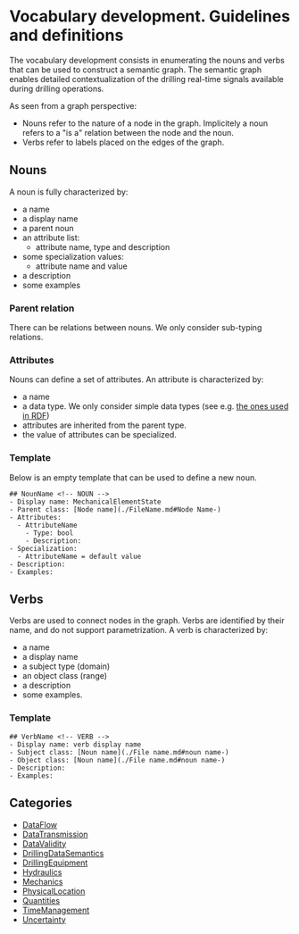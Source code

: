 # Vocabulary development. Guidelines and definitions

The vocabulary development consists in enumerating the nouns and verbs that can be used to construct a semantic graph. The semantic graph enables detailed contextualization of the drilling real-time signals available during drilling operations. 

As seen from a graph perspective:
- Nouns refer to the nature of a node in the graph. Implicitely a noun refers to a "is a" relation between the node and the noun. 
- Verbs refer to labels placed on the edges of the graph. 

## Nouns

A noun is fully characterized by:
- a name
- a display name
- a parent noun
- an attribute list:
  - attribute name, type and description
- some specialization values:
  - attribute name and value 
- a description
- some examples

### Parent relation
There can be relations between nouns. We only consider sub-typing relations. 

### Attributes
Nouns can define a set of attributes. An attribute is characterized by:
 - a name
 - a data type. We only consider simple data types (see e.g. [the ones used in RDF](https://www.w3.org/TR/rdf11-concepts/#dfn-recognized-datatype-iris))
 - attributes are inherited from the parent type. 
 - the value of attributes can be specialized. 

### Template
Below is an empty template that can be used to define a new noun.

```
## NounName <!-- NOUN -->
- Display name: MechanicalElementState
- Parent class: [Node name](./FileName.md#Node Name-)
- Attributes:
  - AttributeName
    - Type: bool
    - Description: 
- Specialization:
  - AttributeName = default value
- Description: 
- Examples:
```

 ## Verbs
 Verbs are used to connect nodes in the graph. Verbs are identified by their name, and do not support parametrization. A verb is characterized by:
- a name
- a display name
- a subject type (domain)
- an object class (range)
- a description
- some examples. 

### Template

```
## VerbName <!-- VERB -->
- Display name: verb display name
- Subject class: [Noun name](./File name.md#noun name-)
- Object class: [Noun name](./File name.md#noun name-)
- Description: 
- Examples: 
```


## Categories

- [DataFlow](DataFlow.md)
- [DataTransmission](DataTransmission.md)
- [DataValidity](DataValidity.md)
- [DrillingDataSemantics](DrillingDataSemantics.md)
- [DrillingEquipment](DrillingEquipment.md)
- [Hydraulics](Hydraulics.md)
- [Mechanics](Mechanics.md)
- [PhysicalLocation](PhysicalLocation.md)
- [Quantities](Quantities.md)
- [TimeManagement](TimeManagement.md)
- [Uncertainty](Uncertainty.md)